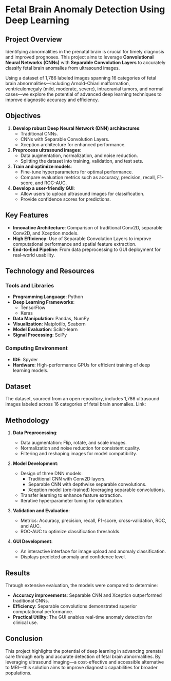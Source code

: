 
# Fetal Brain Anomaly Detection Using Deep Learning  

## Project Overview  
Identifying abnormalities in the prenatal brain is crucial for timely diagnosis and improved prognoses. This project aims to leverage **Convolutional Neural Networks (CNNs)** with **Separable Convolution Layers** to accurately classify fetal brain anomalies from ultrasound images.  

Using a dataset of 1,786 labeled images spanning 16 categories of fetal brain abnormalities—including Arnold-Chiari malformation, ventriculomegaly (mild, moderate, severe), intracranial tumors, and normal cases—we explore the potential of advanced deep learning techniques to improve diagnostic accuracy and efficiency.  

## Objectives  
1. **Develop robust Deep Neural Network (DNN) architectures**:  
   - Traditional CNNs.  
   - CNNs with Separable Convolution Layers.  
   - Xception architecture for enhanced performance.  
2. **Preprocess ultrasound images**:  
   - Data augmentation, normalization, and noise reduction.  
   - Splitting the dataset into training, validation, and test sets.  
3. **Train and optimize models**:  
   - Fine-tune hyperparameters for optimal performance.  
   - Compare evaluation metrics such as accuracy, precision, recall, F1-score, and ROC-AUC.  
4. **Develop a user-friendly GUI**:  
   - Allow users to upload ultrasound images for classification.  
   - Provide confidence scores for predictions.  

## Key Features  
- **Innovative Architecture**: Comparison of traditional Conv2D, separable Conv2D, and Xception models.  
- **High Efficiency**: Use of Separable Convolution Layers to improve computational performance and spatial feature extraction.  
- **End-to-End Pipeline**: From data preprocessing to GUI deployment for real-world usability.  

## Technology and Resources  

### Tools and Libraries  
- **Programming Language**: Python  
- **Deep Learning Frameworks**:  
  - TensorFlow  
  - Keras  
- **Data Manipulation**: Pandas, NumPy  
- **Visualization**: Matplotlib, Seaborn  
- **Model Evaluation**: Scikit-learn  
- **Signal Processing**: SciPy  

### Computing Environment  
- **IDE**: Spyder  
- **Hardware**: High-performance GPUs for efficient training of deep learning models.  

## Dataset  
The dataset, sourced from an open repository, includes 1,786 ultrasound images labeled across 16 categories of fetal brain anomalies.
Link: 

## Methodology  
1. **Data Preprocessing**:  
   - Data augmentation: Flip, rotate, and scale images.  
   - Normalization and noise reduction for consistent quality.  
   - Filtering and reshaping images for model compatibility.  

2. **Model Development**:  
   - Design of three DNN models:  
     - Traditional CNN with Conv2D layers.  
     - Separable CNN with depthwise separable convolutions.  
     - Xception model (pre-trained) leveraging separable convolutions.  
   - Transfer learning to enhance feature extraction.  
   - Iterative hyperparameter tuning for optimization.  

3. **Validation and Evaluation**:  
   - Metrics: Accuracy, precision, recall, F1-score, cross-validation, ROC, and AUC.  
   - ROC-AUC to optimize classification thresholds.  

4. **GUI Development**:  
   - An interactive interface for image upload and anomaly classification.  
   - Displays predicted anomaly and confidence level.  

## Results  
Through extensive evaluation, the models were compared to determine:  
- **Accuracy improvements**: Separable CNN and Xception outperformed traditional CNNs.  
- **Efficiency**: Separable convolutions demonstrated superior computational performance.  
- **Practical Utility**: The GUI enables real-time anomaly detection for clinical use.  

## Conclusion  
This project highlights the potential of deep learning in advancing prenatal care through early and accurate detection of fetal brain abnormalities. By leveraging ultrasound imaging—a cost-effective and accessible alternative to MRI—this solution aims to improve diagnostic capabilities for broader populations.  
